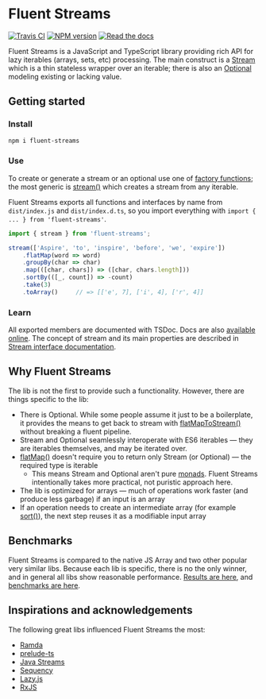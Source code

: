 # Fluent Streams

[![Travis CI](https://travis-ci.org/aleksei-berezkin/fluent-streams.svg?branch=master)](https://travis-ci.org/github/aleksei-berezkin/fluent-streams)
[![NPM version](https://img.shields.io/npm/v/fluent-streams.svg)](https://www.npmjs.com/package/fluent-streams)
[![Read the docs](https://img.shields.io/badge/docs-available-44cc11.svg)](https://aleksei-berezkin.github.io/fluent-streams-docs/)

Fluent Streams is a JavaScript and TypeScript library providing rich API for lazy iterables (arrays, sets, etc) processing.
The main construct is a [Stream](https://aleksei-berezkin.github.io/fluent-streams-docs/interfaces/stream.html)
which is a thin stateless wrapper over an iterable; there is also an
[Optional](https://aleksei-berezkin.github.io/fluent-streams-docs/interfaces/optional.html) modeling existing or lacking value.

## Getting started

### Install

```bash
npm i fluent-streams
```
### Use
To create or generate a stream or an optional use one of [factory functions](https://aleksei-berezkin.github.io/fluent-streams-docs/globals.html);
the most generic is [stream()](https://aleksei-berezkin.github.io/fluent-streams-docs/globals.html#stream) which
creates a stream from any iterable.

Fluent Streams exports all functions and interfaces by name from `dist/index.js` and `dist/index.d.ts`,
so you import everything with `import { ... } from 'fluent-streams'`.

```typescript
import { stream } from 'fluent-streams';

stream(['Aspire', 'to', 'inspire', 'before', 'we', 'expire'])
    .flatMap(word => word)
    .groupBy(char => char)
    .map(([char, chars]) => ([char, chars.length]))
    .sortBy(([_, count]) => -count)
    .take(3)
    .toArray()     // => [['e', 7], ['i', 4], ['r', 4]]
```

### Learn
All exported members are documented with TSDoc. Docs are also [available online](https://aleksei-berezkin.github.io/fluent-streams-docs/).
The concept of stream and its main properties are described in [Stream interface documentation](https://aleksei-berezkin.github.io/fluent-streams-docs/interfaces/stream.html).


## Why Fluent Streams
The lib is not the first to provide such a functionality. However, there are things specific to the lib:

* There is Optional. While some people assume it just to be a boilerplate, it provides the means to get back to stream
with [flatMapToStream()](https://aleksei-berezkin.github.io/fluent-streams-docs/interfaces/optional.html#flatmaptostream)
without breaking a fluent pipeline.
* Stream and Optional seamlessly interoperate with ES6 iterables — they are iterables themselves, and may be iterated
over.
* [flatMap()](https://aleksei-berezkin.github.io/fluent-streams-docs/interfaces/stream.html) doesn't require you
to return only Stream (or Optional) — the required type is iterable
    * This means Stream and Optional aren't pure [monads](https://github.com/fantasyland/fantasy-land#monad).
    Fluent Streams intentionally takes more practical, not puristic approach here.
* The lib is optimized for arrays — much of operations work faster (and produce less garbage) if an input is an array
* If an operation needs to create an intermediate array (for example [sort()](https://aleksei-berezkin.github.io/fluent-streams-docs/interfaces/stream.html#sort)),
the next step reuses it as a modifiable input array

## Benchmarks
Fluent Streams is compared to the native JS Array and two other popular very similar libs. Because each lib is specific,
there is no the only winner, and in general all libs show reasonable performance.
[Results are here](https://github.com/aleksei-berezkin/fluent-streams-docs/tree/master/benchmarks),
and [benchmarks are here](https://github.com/aleksei-berezkin/fluent-streams-docs/tree/master/src/benchmarks). 

## Inspirations and acknowledgements
The following great libs influenced Fluent Streams the most:

* [Ramda](https://ramdajs.com/)
* [prelude-ts](https://github.com/emmanueltouzery/prelude-ts)
* [Java Streams](https://docs.oracle.com/javase/8/docs/api/java/util/stream/package-summary.html)
* [Sequency](https://github.com/winterbe/sequency)
* [Lazy.js](http://danieltao.com/lazy.js/)
* [RxJS](https://rxjs-dev.firebaseapp.com/)
